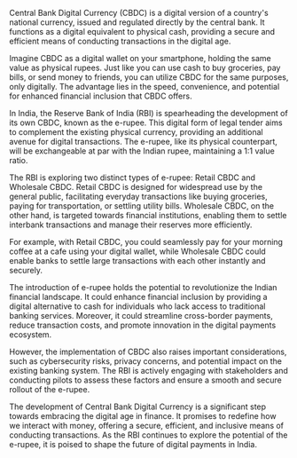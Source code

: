 Central Bank Digital Currency (CBDC) is a digital version of a country's national currency, issued and regulated directly by the central bank. It functions as a digital equivalent to physical cash, providing a secure and efficient means of conducting transactions in the digital age.

Imagine CBDC as a digital wallet on your smartphone, holding the same value as physical rupees. Just like you can use cash to buy groceries, pay bills, or send money to friends, you can utilize CBDC for the same purposes, only digitally. The advantage lies in the speed, convenience, and potential for enhanced financial inclusion that CBDC offers.

In India, the Reserve Bank of India (RBI) is spearheading the development of its own CBDC, known as the e-rupee. This digital form of legal tender aims to complement the existing physical currency, providing an additional avenue for digital transactions. The e-rupee, like its physical counterpart, will be exchangeable at par with the Indian rupee, maintaining a 1:1 value ratio.

The RBI is exploring two distinct types of e-rupee: Retail CBDC and Wholesale CBDC. Retail CBDC is designed for widespread use by the general public, facilitating everyday transactions like buying groceries, paying for transportation, or settling utility bills. Wholesale CBDC, on the other hand, is targeted towards financial institutions, enabling them to settle interbank transactions and manage their reserves more efficiently.

For example, with Retail CBDC, you could seamlessly pay for your morning coffee at a cafe using your digital wallet, while Wholesale CBDC could enable banks to settle large transactions with each other instantly and securely.

The introduction of e-rupee holds the potential to revolutionize the Indian financial landscape. It could enhance financial inclusion by providing a digital alternative to cash for individuals who lack access to traditional banking services. Moreover, it could streamline cross-border payments, reduce transaction costs, and promote innovation in the digital payments ecosystem.

However, the implementation of CBDC also raises important considerations, such as cybersecurity risks, privacy concerns, and potential impact on the existing banking system. The RBI is actively engaging with stakeholders and conducting pilots to assess these factors and ensure a smooth and secure rollout of the e-rupee.

The development of Central Bank Digital Currency is a significant step towards embracing the digital age in finance. It promises to redefine how we interact with money, offering a secure, efficient, and inclusive means of conducting transactions. As the RBI continues to explore the potential of the e-rupee, it is poised to shape the future of digital payments in India.